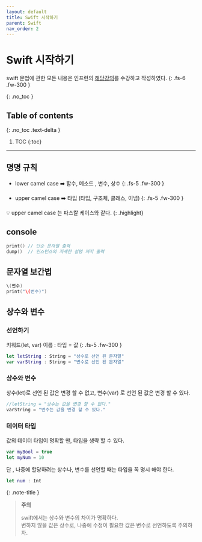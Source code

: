 ```yaml
---
layout: default
title: Swift 시작하기
parent: Swift
nav_order: 2
---
```



# Swift 시작하기
swift 문법에 관한 모든 내용은 인프런의 [해당강의](https://www.inflearn.com/course/%EC%8A%A4%EC%9C%84%ED%94%84%ED%8A%B8-%EA%B8%B0%EB%B3%B8-%EB%AC%B8%EB%B2%95)를 수강하고 작성하였다.
{: .fs-6 .fw-300 }


{: .no_toc }


## Table of contents
{: .no_toc .text-delta }

1. TOC
{:toc}

---


## 명명 규칙 

- lower camel case  ➡️  함수, 메소드 , 변수, 상수 
{: .fs-5 .fw-300  }

- upper camel case ➡️ 타입 (타입, 구조체, 클래스, 이넘)
{: .fs-5 .fw-300  }

💡 upper camel case 는 파스칼 케이스와 같다. 
{: .highlight}


## console

```swift
print() // 단순 문자열 출력 
dump()  // 인스턴스의 자세한 설명 까지 출력 
```

## 문자열 보간법 

```swift
\(변수)
print("\(변수)")
```



## 상수와 변수 

### 선언하기 

키워드(let, var) 이름 : 타입 = 값
{: .fs-5 .fw-300  }


```swift
let letString : String = "상수로 선언 된 문자열"
var varString : String = "변수로 선언 된 문자열"
```

### 상수와 변수 
상수(let)로 선언 된 값은 변경 할 수 없고, 변수(var) 로 선언 된 값은 변경 할 수 있다. 

``` swift
//letString = "상수는 값을 변경 할 수 없다."
varString = "변수는 값을 변경 할 수 있다."
```

### 데이터 타입
값의 데이터 타입이 명확할 땐, 타입을 생략 할 수 있다. 

``` swift
var myBool = true
let myNum = 10
```

단 , 나중에 할당하려는 상수나, 변수를 선언할 때는 타입을 꼭 명시 해야 한다.
``` swift
let num : Int
```

{: .note-title }
> **주의**
>
> swift에서는 상수와 변수의 차이가 명확하다. <br/> 변하지 않을 값은 상수로, 나중에 수정이 필요한 값은 변수로 선언하도록 주의하자.


